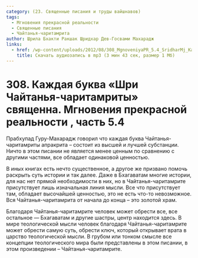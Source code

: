 ```yaml
---
category: (23. Священные писания и труды вайшнавов)
tags:
  - Мгновения прекрасной реальности
  - Священные писания
  - Чайтанья-чаритамрита
author: Шрила Бхакти Ракшак Шридхар Дев-Госвами Махарадж
links:
  - href: /wp-content/uploads/2012/08/308_MgnoveniyaPR_5.4_SridharMj_Kajdaya_bukva_Shri_Chaytanya-charitamrity_svyawenna.mp3
    title: Скачать аудиозапись в mp3 (3 мин 43 сек, размер 1 Мб)
---
```


# 308. Каждая буква «Шри Чайтанья-чаритамриты» священна. Мгновения прекрасной реальности , часть 5.4

Прабхупад Гуру-Махарадж говорил что каждая буква Чайтанья-чаритамриты апракрита – состоит из высшей и лучшей субстанции. Ничто в этом писании не является менее ценным по сравнению с другими частями, все обладает одинаковой ценностью.

В иных книгах есть нечто существенное, а другое же призвано помочь раскрыть суть истории и так далее. Даже в Бхагаватам многие истории, для нас нет прямой необходимости в них, но в Чайтанья-чаритамрите присутствует лишь изначальная линия мысли. Все что присутствует там, обладает высочайшей ценностью, это не есть что-то невозможное. Вся Чайтанья-чаритамрита от начала до конца – это золотой храм.

Благодаря Чайтанья-чаритамрите человек может обрести все, все остальное — Бхагаватам и другие шастры, центр находится здесь. В мире теологической мысли человек благодаря Чайтанья-чаритамрите может обрести самую суть, обрести ключ, который открывает врата в царство теологической мысли. В грубом или тонком смысле все концепции теологического мира были представлены в этом писании, в этом произведении – Чайтанья-чаритамрите.

